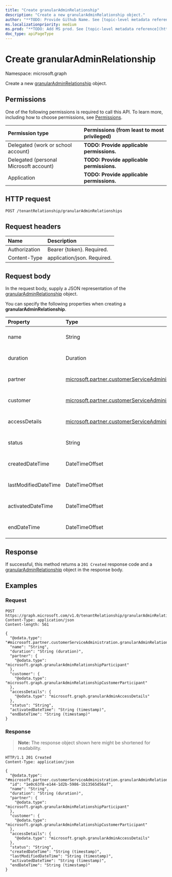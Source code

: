 ```yaml
---
title: "Create granularAdminRelationship"
description: "Create a new granularAdminRelationship object."
author: "**TODO: Provide Github Name. See [topic-level metadata reference](https://msgo.azurewebsites.net/add/document/guidelines/metadata.html#topic-level-metadata)**"
ms.localizationpriority: medium
ms.prod: "**TODO: Add MS prod. See [topic-level metadata reference](https://msgo.azurewebsites.net/add/document/guidelines/metadata.html#topic-level-metadata)**"
doc_type: apiPageType
---
```


# Create granularAdminRelationship
Namespace: microsoft.graph



Create a new [granularAdminRelationship](../resources/granularadminrelationship.md) object.

## Permissions
One of the following permissions is required to call this API. To learn more, including how to choose permissions, see [Permissions](/graph/permissions-reference).

|Permission type|Permissions (from least to most privileged)|
|:---|:---|
|Delegated (work or school account)|**TODO: Provide applicable permissions.**|
|Delegated (personal Microsoft account)|**TODO: Provide applicable permissions.**|
|Application|**TODO: Provide applicable permissions.**|

## HTTP request

<!-- {
  "blockType": "ignored"
}
-->
``` http
POST /tenantRelationship/granularAdminRelationships
```

## Request headers
|Name|Description|
|:---|:---|
|Authorization|Bearer {token}. Required.|
|Content-Type|application/json. Required.|

## Request body
In the request body, supply a JSON representation of the [granularAdminRelationship](../resources/granularadminrelationship.md) object.

You can specify the following properties when creating a **granularAdminRelationship**.

|Property|Type|Description|
|:---|:---|:---|
|name|String|**TODO: Add Description** Required.|
|duration|Duration|**TODO: Add Description** Required.|
|partner|[microsoft.partner.customerServiceAdministration.granularAdminRelationshipParticipant](../resources/granularadminrelationshipparticipant.md)|**TODO: Add Description** Required.|
|customer|[microsoft.partner.customerServiceAdministration.granularAdminRelationshipCustomerParticipant](../resources/granularadminrelationshipcustomerparticipant.md)|**TODO: Add Description** Optional.|
|accessDetails|[microsoft.partner.customerServiceAdministration.granularAdminAccessDetails](../resources/granularadminaccessdetails.md)|**TODO: Add Description** Required.|
|status|String|**TODO: Add Description** Optional.|
|createdDateTime|DateTimeOffset|**TODO: Add Description** Optional.|
|lastModifiedDateTime|DateTimeOffset|**TODO: Add Description** Optional.|
|activatedDateTime|DateTimeOffset|**TODO: Add Description** Optional.|
|endDateTime|DateTimeOffset|**TODO: Add Description** Optional.|



## Response

If successful, this method returns a `201 Created` response code and a [granularAdminRelationship](../resources/granularadminrelationship.md) object in the response body.

## Examples

### Request
<!-- {
  "blockType": "request",
  "name": "create_granularadminrelationship_from_"
}
-->
``` http
POST https://graph.microsoft.com/v1.0/tenantRelationship/granularAdminRelationships
Content-Type: application/json
Content-length: 561

{
  "@odata.type": "#microsoft.partner.customerServiceAdministration.granularAdminRelationship",
  "name": "String",
  "duration": "String (duration)",
  "partner": {
    "@odata.type": "microsoft.graph.granularAdminRelationshipParticipant"
  },
  "customer": {
    "@odata.type": "microsoft.graph.granularAdminRelationshipCustomerParticipant"
  },
  "accessDetails": {
    "@odata.type": "microsoft.graph.granularAdminAccessDetails"
  },
  "status": "String",
  "activatedDateTime": "String (timestamp)",
  "endDateTime": "String (timestamp)"
}
```


### Response
>**Note:** The response object shown here might be shortened for readability.
<!-- {
  "blockType": "response",
  "truncated": true,
  "@odata.type": "microsoft.partner.customerServiceAdministration.granularAdminRelationship"
}
-->
``` http
HTTP/1.1 201 Created
Content-Type: application/json

{
  "@odata.type": "#microsoft.partner.customerServiceAdministration.granularAdminRelationship",
  "id": "1e0c63f8-e144-1d2b-5986-1b13565d56af",
  "name": "String",
  "duration": "String (duration)",
  "partner": {
    "@odata.type": "microsoft.graph.granularAdminRelationshipParticipant"
  },
  "customer": {
    "@odata.type": "microsoft.graph.granularAdminRelationshipCustomerParticipant"
  },
  "accessDetails": {
    "@odata.type": "microsoft.graph.granularAdminAccessDetails"
  },
  "status": "String",
  "createdDateTime": "String (timestamp)",
  "lastModifiedDateTime": "String (timestamp)",
  "activatedDateTime": "String (timestamp)",
  "endDateTime": "String (timestamp)"
}
```

